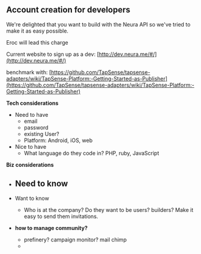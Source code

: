 ## Account creation for developers

We're delighted that you want to build with the Neura API so we've tried to make it as easy possible.

Eroc will lead this charge

Current website to sign up as a dev:
[http://dev.neura.me/#/](http://dev.neura.me/#/)

benchmark with:
[https://github.com/TapSense/tapsense-adapters/wiki/TapSense-Platform:-Getting-Started-as-Publisher](https://github.com/TapSense/tapsense-adapters/wiki/TapSense-Platform:-Getting-Started-as-Publisher)

**Tech considerations**

  - Need to have
    - email
    - password
    - existing User?
    - Platform: Android, iOS, web
  - Nice to have
    - What language do they code in? PHP, ruby, JavaScript
 

**Biz considerations**

  - Need to know
    - 
  - Want to know
    - Who is at the company? Do they want to be users? builders? Make it easy to send them invitations.

    
   - **how to manage community?** 
     -  prefinery? campaign monitor? mail chimp
     -  